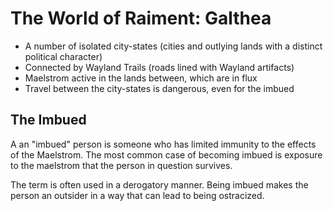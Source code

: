 # The World of Raiment: Galthea

* A number of isolated city-states (cities and outlying lands with a distinct political character)
* Connected by Wayland Trails (roads lined with Wayland artifacts)
* Maelstrom active in the lands between, which are in flux
* Travel between the city-states is dangerous, even for the imbued


## The Imbued

A an "imbued" person is someone who has limited immunity to the effects of the Maelstrom. The most common case of becoming imbued is exposure to the maelstrom that the person in question survives.

The term is often used in a derogatory manner. Being imbued makes the person an outsider in a way that can lead to being ostracized. 